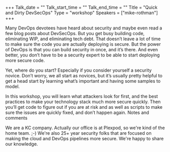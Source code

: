 +++
Talk_date = ""
Talk_start_time = ""
Talk_end_time = ""
Title = "Quick and Dirty DevSecOps"
Type = "workshop"
Speakers = ["mike-rothman"]
+++

Many DevOps devotees have heard about security and maybe even read a few blog posts about DevSecOps. But you get busy building code, eliminating WIP, and eliminating tech debt. That doesn’t leave a lot of time to make sure the code you are actually deploying is secure. But the power of DevOps is that you can build security in once, and it’s there. And even better, you don’t have to be a security expert to be able to start deploying more secure code.

Yet, where do you start? Especially if you consider yourself a security novice. Don’t worry, we all start as novices, but it’s usually pretty helpful to get a head start by learning what’s important and having some samples to model.

In this workshop, you will learn what attackers look for first, and the best practices to make your technology stack much more secure quickly. Then you’ll get code to figure out if you are at risk and as well as scripts to make sure the issues are quickly fixed, and don’t happen again.
Notes and comments

We are a KC company. Actually our office is at Plexpod, so we're kind of the home team. ;-) We're also 25+ year security folks that are focused on making the cloud and DevOps pipelines more secure. We're happy to share our knowledge.